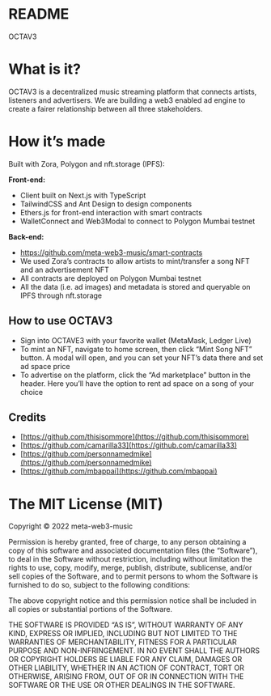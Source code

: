 # README
OCTAV3

# What is it?

OCTAV3 is a decentralized music streaming platform that connects artists, listeners and advertisers. We are building a web3 enabled ad engine to create a fairer relationship between all three stakeholders.

# How it’s made

Built with Zora, Polygon and nft.storage (IPFS):

**Front-end:**

- Client built on Next.js with TypeScript
- TailwindCSS and Ant Design to design components
- Ethers.js for front-end interaction with smart contracts
- WalletConnect and Web3Modal to connect to Polygon Mumbai testnet

**Back-end:**
- https://github.com/meta-web3-music/smart-contracts
- We used Zora’s contracts to allow artists to mint/transfer a song NFT and an advertisement NFT
- All contracts are deployed on Polygon Mumbai testnet
- All the data (i.e. ad images) and metadata is stored and queryable on IPFS through nft.storage

## How to use OCTAV3

- Sign into OCTAVE3 with your favorite wallet (MetaMask, Ledger Live)
- To mint an NFT, navigate to home screen, then click “Mint Song NFT” button. A modal will open, and you can set your NFT’s data there and set ad space price
- To advertise on the platform, click the “Ad marketplace” button in the header. Here you’ll have the option to rent ad space on a song of your choice

## Credits

- [https://github.com/thisisommore](https://github.com/thisisommore)
- [https://github.com/camarilla33](https://github.com/camarilla33)
- [https://github.com/personnamedmike](https://github.com/personnamedmike)
- [https://github.com/mbappai](https://github.com/mbappai)

# The MIT License (MIT)

Copyright © 2022 meta-web3-music

Permission is hereby granted, free of charge, to any person obtaining a copy of this software and associated documentation files (the “Software”), to deal in the Software without restriction, including without limitation the rights to use, copy, modify, merge, publish, distribute, sublicense, and/or sell copies of the Software, and to permit persons to whom the Software is furnished to do so, subject to the following conditions:

The above copyright notice and this permission notice shall be included in all copies or substantial portions of the Software.

THE SOFTWARE IS PROVIDED “AS IS”, WITHOUT WARRANTY OF ANY KIND, EXPRESS OR IMPLIED, INCLUDING BUT NOT LIMITED TO THE WARRANTIES OF MERCHANTABILITY, FITNESS FOR A PARTICULAR PURPOSE AND NON-INFRINGEMENT. IN NO EVENT SHALL THE AUTHORS OR COPYRIGHT HOLDERS BE LIABLE FOR ANY CLAIM, DAMAGES OR OTHER LIABILITY, WHETHER IN AN ACTION OF CONTRACT, TORT OR OTHERWISE, ARISING FROM, OUT OF OR IN CONNECTION WITH THE SOFTWARE OR THE USE OR OTHER DEALINGS IN THE SOFTWARE.